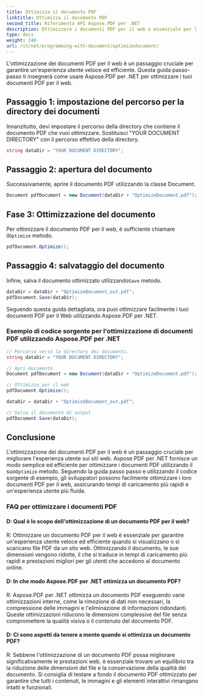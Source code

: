 ```yaml
---
title: Ottimizza il documento PDF
linktitle: Ottimizza il documento PDF
second_title: Riferimento API Aspose.PDF per .NET
description: Ottimizzare i documenti PDF per il web è essenziale per l'esperienza utente. Scopri come farlo usando Aspose.PDF per .NET con questa guida passo-passo.
type: docs
weight: 240
url: /it/net/programming-with-document/optimizedocument/
---
```

L'ottimizzazione dei documenti PDF per il web è un passaggio cruciale per garantire un'esperienza utente veloce ed efficiente. Questa guida passo-passo ti insegnerà come usare Aspose.PDF per .NET per ottimizzare i tuoi documenti PDF per il web.

## Passaggio 1: impostazione del percorso per la directory dei documenti

Innanzitutto, devi impostare il percorso della directory che contiene il documento PDF che vuoi ottimizzare. Sostituisci "YOUR DOCUMENT DIRECTORY" con il percorso effettivo della directory.

```csharp
string dataDir = "YOUR DOCUMENT DIRECTORY";
```

## Passaggio 2: apertura del documento

Successivamente, aprire il documento PDF utilizzando la classe Document.

```csharp
Document pdfDocument = new Document(dataDir + "OptimizeDocument.pdf");
```

## Fase 3: Ottimizzazione del documento

 Per ottimizzare il documento PDF per il web, è sufficiente chiamare il`Optimize` metodo.

```csharp
pdfDocument.Optimize();
```

## Passaggio 4: salvataggio del documento

 Infine, salva il documento ottimizzato utilizzando`Save` metodo.

```csharp
dataDir = dataDir + "OptimizeDocument_out.pdf";
pdfDocument.Save(dataDir);
```

Seguendo questa guida dettagliata, ora puoi ottimizzare facilmente i tuoi documenti PDF per il Web utilizzando Aspose.PDF per .NET.

### Esempio di codice sorgente per l'ottimizzazione di documenti PDF utilizzando Aspose.PDF per .NET

```csharp
// Percorso verso la directory dei documenti.
string dataDir = "YOUR DOCUMENT DIRECTORY";

// Apri documento
Document pdfDocument = new Document(dataDir + "OptimizeDocument.pdf");

// Ottimizza per il web
pdfDocument.Optimize();

dataDir = dataDir + "OptimizeDocument_out.pdf";

// Salva il documento di output
pdfDocument.Save(dataDir);
```

## Conclusione

 L'ottimizzazione dei documenti PDF per il web è un passaggio cruciale per migliorare l'esperienza utente sui siti web. Aspose.PDF per .NET fornisce un modo semplice ed efficiente per ottimizzare i documenti PDF utilizzando il suo`Optimize` metodo. Seguendo la guida passo passo e utilizzando il codice sorgente di esempio, gli sviluppatori possono facilmente ottimizzare i loro documenti PDF per il web, assicurando tempi di caricamento più rapidi e un'esperienza utente più fluida.

### FAQ per ottimizzare i documenti PDF

#### D: Qual è lo scopo dell'ottimizzazione di un documento PDF per il web?

R: Ottimizzare un documento PDF per il web è essenziale per garantire un'esperienza utente veloce ed efficiente quando si visualizzano o si scaricano file PDF da un sito web. Ottimizzando il documento, le sue dimensioni vengono ridotte, il che si traduce in tempi di caricamento più rapidi e prestazioni migliori per gli utenti che accedono al documento online.

#### D: In che modo Aspose.PDF per .NET ottimizza un documento PDF?

R: Aspose.PDF per .NET ottimizza un documento PDF eseguendo varie ottimizzazioni interne, come la rimozione di dati non necessari, la compressione delle immagini e l'eliminazione di informazioni ridondanti. Queste ottimizzazioni riducono le dimensioni complessive del file senza compromettere la qualità visiva o il contenuto del documento PDF.

#### D: Ci sono aspetti da tenere a mente quando si ottimizza un documento PDF?

R: Sebbene l'ottimizzazione di un documento PDF possa migliorare significativamente le prestazioni web, è essenziale trovare un equilibrio tra la riduzione delle dimensioni del file e la conservazione della qualità del documento. Si consiglia di testare a fondo il documento PDF ottimizzato per garantire che tutti i contenuti, le immagini e gli elementi interattivi rimangano intatti e funzionali.